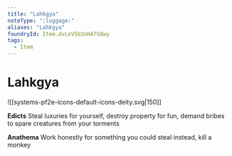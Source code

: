 ```yaml
---
title: "Lahkgya"
noteType: ":luggage:"
aliases: "Lahkgya"
foundryId: Item.dvLoV5b2oHA7G8wy
tags:
  - Item
---
```


# Lahkgya
![[systems-pf2e-icons-default-icons-deity.svg|150]]

**Edicts** Steal luxuries for yourself, destroy property for fun, demand bribes to spare creatures from your torments

**Anathema** Work honestly for something you could steal instead, kill a monkey
